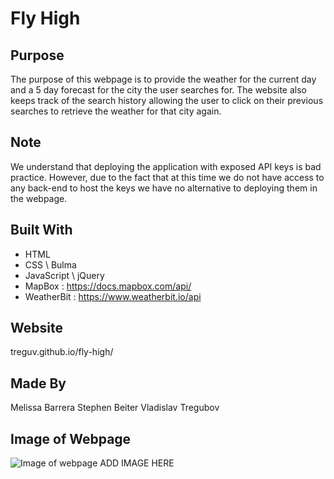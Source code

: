# Fly High

## Purpose
The purpose of this webpage is to provide the weather for the current day and a 5 day forecast for the city the user searches for. The website also keeps track of the search history allowing the user to click on their previous searches to retrieve the weather for that city again.

## Note
We understand that deploying the application with exposed API keys is bad practice. However, due to the fact that at this time we do not have access to any back-end to host the keys we have no alternative to deploying them in the webpage.

## Built With
* HTML
* CSS \ Bulma
* JavaScript \ jQuery
* MapBox : https://docs.mapbox.com/api/
* WeatherBit : https://www.weatherbit.io/api


## Website
treguv.github.io/fly-high/
## Made By
Melissa Barrera
Stephen Beiter
Vladislav Tregubov

## Image of Webpage
![Image of webpage](/assets/img/web-screenshot-png.png) ADD IMAGE HERE
